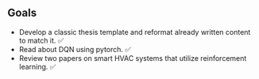 ## Goals
- Develop a classic thesis template and reformat already written content to match it. ✅
- Read about DQN using pytorch. ✅
- Review two papers on smart HVAC systems that utilize reinforcement learning. ✅


